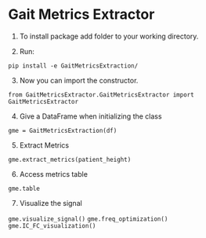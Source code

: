# Gait Metrics Extractor

1. To install package add folder to your working directory.

2. Run:

`pip install -e GaitMetricsExtraction/`

3. Now you can import the constructor.

`from GaitMetricsExtractor.GaitMetricsExtractor import GaitMetricsExtractor`

4. Give a DataFrame when initializing the class

`gme = GaitMetricsExtraction(df)`

5. Extract Metrics

`gme.extract_metrics(patient_height)`

6. Access metrics table

`gme.table`

7. Visualize the signal

`gme.visualize_signal()`
`gme.freq_optimization()`
`gme.IC_FC_visualization()`
